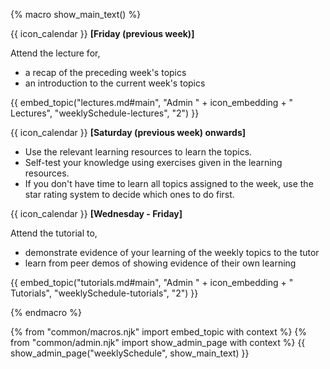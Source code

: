 {% macro show_main_text() %}
<div id="main">

{{ icon_calendar }} **[Friday (previous week)]**<br>

Attend the lecture for, 
* a recap of the preceding week's topics
* an introduction to the current week's topics

{{ embed_topic("lectures.md#main", "Admin " + icon_embedding + " Lectures", "weeklySchedule-lectures", "2") }}

<p/>

{{ icon_calendar }} **[Saturday (previous week) onwards]**<br>
 
 * Use the relevant learning resources to learn the topics.
 * Self-test your knowledge using exercises given in the learning resources. 
 * If you don't have time to learn all topics assigned to the week, use the star rating system to decide which ones to do first.

<p/>

{{ icon_calendar }} **[Wednesday - Friday]**<br>
 
Attend the tutorial to,

* demonstrate evidence of your learning of the weekly topics to the tutor
* learn from peer demos of showing evidence of their own learning

{{ embed_topic("tutorials.md#main", "Admin " + icon_embedding + " Tutorials", "weeklySchedule-tutorials", "2") }}


</div>
{% endmacro %}

{% from "common/macros.njk" import embed_topic with context %}
{% from "common/admin.njk" import show_admin_page with context %}
{{ show_admin_page("weeklySchedule", show_main_text) }}
